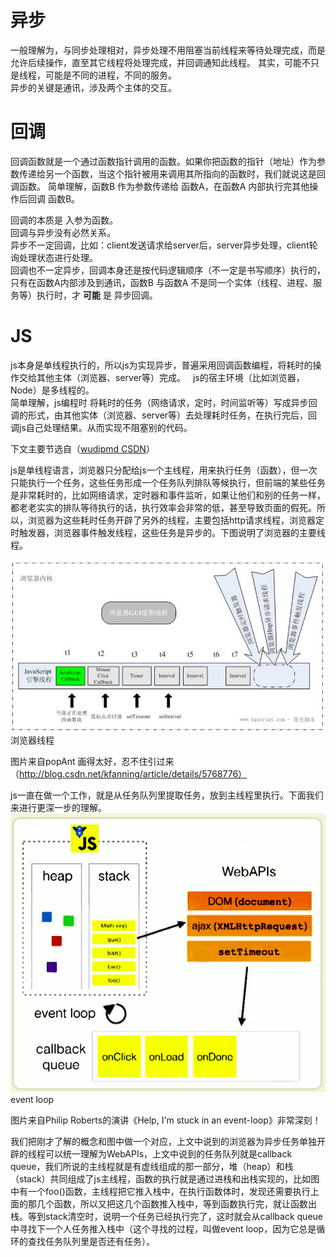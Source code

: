 # 异步
一般理解为，与同步处理相对，异步处理不用阻塞当前线程来等待处理完成，而是允许后续操作，直至其它线程将处理完成，并回调通知此线程。
其实，可能不只是线程，可能是不同的进程，不同的服务。  
异步的关键是通讯，涉及两个主体的交互。

# 回调
回调函数就是一个通过函数指针调用的函数。如果你把函数的指针（地址）作为参数传递给另一个函数，当这个指针被用来调用其所指向的函数时，我们就说这是回调函数。
简单理解，函数B 作为参数传递给 函数A，在函数A 内部执行完其他操作后回调 函数B。

回调的本质是 入参为函数。  
回调与异步没有必然关系。  
异步不一定回调，比如：client发送请求给server后，server异步处理，client轮询处理状态进行处理。  
回调也不一定异步，回调本身还是按代码逻辑顺序（不一定是书写顺序）执行的，只有在函数A内部涉及到通讯，函数B 与函数A 不是同一个实体（线程、进程、服务等）执行时，才 **可能** 是 异步回调。

# JS
js本身是单线程执行的，所以js为实现异步，普遍采用回调函数编程，将耗时的操作交给其他主体（浏览器、server等）完成。  
js的宿主环境（比如浏览器，Node）是多线程的。  
简单理解，js编程时 将耗时的任务（网络请求，定时，时间监听等）写成异步回调的形式，由其他实体（浏览器、server等）去处理耗时任务，在执行完后，回调js自己处理结果。从而实现不阻塞别的代码。

下文主要节选自（[wudipmd CSDN](https://www.cnblogs.com/woodyblog/p/6061671.html)）

js是单线程语言，浏览器只分配给js一个主线程，用来执行任务（函数），但一次只能执行一个任务，这些任务形成一个任务队列排队等候执行，但前端的某些任务是非常耗时的，比如网络请求，定时器和事件监听，如果让他们和别的任务一样，都老老实实的排队等待执行的话，执行效率会非常的低，甚至导致页面的假死。所以，浏览器为这些耗时任务开辟了另外的线程，主要包括http请求线程，浏览器定时触发器，浏览器事件触发线程，这些任务是异步的。下图说明了浏览器的主要线程。

![](./image/js-thread.png)  
浏览器线程

图片来自popAnt 画得太好，忍不住引过来 （http://blog.csdn.net/kfanning/article/details/5768776）

js一直在做一个工作，就是从任务队列里提取任务，放到主线程里执行。下面我们来进行更深一步的理解。
![](./image/event-loop.png)  
event loop

图片来自Philip Roberts的演讲《Help, I'm stuck in an event-loop》非常深刻！

我们把刚才了解的概念和图中做一个对应，上文中说到的浏览器为异步任务单独开辟的线程可以统一理解为WebAPIs，上文中说到的任务队列就是callback queue，我们所说的主线程就是有虚线组成的那一部分，堆（heap）和栈（stack）共同组成了js主线程，函数的执行就是通过进栈和出栈实现的，比如图中有一个foo()函数，主线程把它推入栈中，在执行函数体时，发现还需要执行上面的那几个函数，所以又把这几个函数推入栈中，等到函数执行完，就让函数出栈。等到stack清空时，说明一个任务已经执行完了，这时就会从callback queue中寻找下一个人任务推入栈中（这个寻找的过程，叫做event loop，因为它总是循环的查找任务队列里是否还有任务）。
